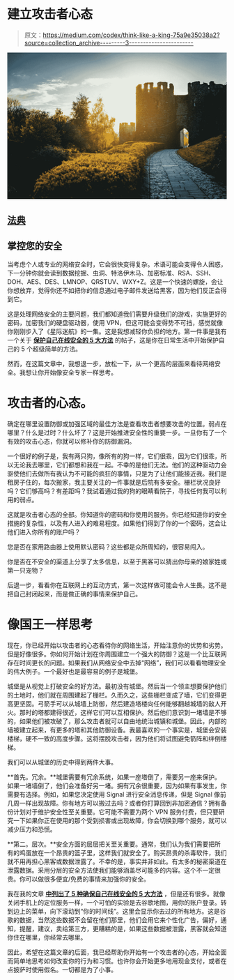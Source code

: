 # 建立攻击者心态

> 原文：<https://medium.com/codex/think-like-a-king-75a9e35038a2?source=collection_archive---------3----------------------->

![](img/886354a18f3e6d4abbb4c7d659d813f7.png)

## [法典](http://medium.com/codex)

## 掌控您的安全

当考虑个人或专业的网络安全时，它会很快变得复杂。术语可能会变得令人困惑，下一分钟你就会读到数据挖掘、虫洞、特洛伊木马、加密标准、RSA、SSH、DOH、AES、DES、LMNOP、QRSTUV、WXY+Z。这是一个快速的螺旋，会让你想放弃，觉得你还不如把你的信息通过电子邮件发送给黑客，因为他们反正会得到它。

这是处理网络安全的主要问题，我们都知道我们需要升级我们的游戏，实施更好的密码，加密我们的硬盘驱动器，使用 VPN，但这可能会变得势不可挡，感觉就像你刚刚步入了《星际迷航》的一集。这是我想减轻你负担的地方。第一件事是我有一个关于 [**保护自己在线安全的 5 大方法**](/@techuber/top-5-ways-to-secure-yourself-online-98b760d247bf) 的帖子，这是你在日常生活中开始保护自己的 5 个超级简单的方法。

然而，在这篇文章中，我想退一步，放松一下，从一个更高的层面来看待网络安全。我想让你开始像安全专家一样思考。

# 攻击者的心态。

确定在哪里设置防御或加强区域的最佳方法是查看攻击者想要攻击的位置。弱点在哪里？什么是过时？什么坏了？这是开始推进安全性的重要一步。一旦你有了一个有效的攻击心态，你就可以修补你的防御漏洞。

一个很好的例子是，我有两只狗，像所有的狗一样，它们很乖，因为它们很乖，所以无论我去哪里，它们都想和我在一起。不幸的是他们无法。他们的这种驱动力会驱使他们去做所有我认为不可能的疯狂的事情，只是为了让他们能接近我。我们是租房子住的，每次搬家，我主要关注的一件事就是后院有多安全。栅栏状况良好吗？它们够高吗？有差距吗？我试着通过我的狗的眼睛看院子，寻找任何我可以利用的弱点。

这就是攻击者心态的全部。你知道你的密码和你使用的服务。你已经知道你的安全措施的复杂性，以及有人进入的难易程度。如果他们得到了你的一个密码，这会让他们进入你所有的账户吗？

您是否在家用路由器上使用默认密码？这些都是众所周知的，很容易闯入。

你是否在不安全的渠道上分享了太多信息，以至于黑客可以猜出你母亲的娘家姓或第一只宠物？

后退一步，看看你在互联网上的互动方式，第一次这样做可能会令人生畏。这不是把自己封闭起来，而是做正确的事情来保护自己。

# 像国王一样思考

现在，你已经开始以攻击者的心态看待你的网络生活，开始注意你的优势和劣势。但是好像很多。你如何开始计划在你周围建立一个强大的防御？这是一个比互联网存在时间更长的问题。如果我们从网络安全中去掉“网络”，我们可以看看物理安全的伟大例子。一个最好也是最容易的例子是城堡。

城堡是从视觉上打破安全的好方法。最初没有城堡。然后当一个领主想要保护他们的土地时，他们就在周围建起了栅栏。久而久之，这些栅栏变成了墙，它们变得更高更坚固。弓箭手可以从城墙上防御，然后建造塔楼向任何能够翻越城墙的敌人开火。那时的塔都建得很近，这样它们可以互相保护。然后他们意识到一堵墙是不够的，如果他们被攻破了，那么攻击者就可以自由地统治城镇和城堡。因此，内部的墙被建立起来，有更多的塔和其他防御设备。我最喜欢的一个事实是，城堡会安装楼梯，硬不一致的高度步骤。这将摆脱攻击者，因为他们将试图避免箭阵和绊倒楼梯。

我们可以从城堡的历史中得到两件大事。

**首先。冗余。**城堡需要有冗余系统，如果一座塔倒了，需要另一座来保护。如果一堵墙倒了，他们会准备好另一堵。拥有冗余很重要，因为如果有事发生，你需要有选择。例如，如果您决定使用 Signal 进行安全消息传递，但是 Signal 像前几周一样出现故障。你有地方可以搬过去吗？或者你打算回到非加密通信？拥有备份计划对于维护安全性至关重要。它可能不需要为两个 VPN 服务付费，但只要研究一下如果你正在使用的那个受到损害或出现故障，你会切换到哪个服务，就可以减少压力和恐慌。

**第二。层次。**安全方面的层层把关至关重要。通常，我们认为我们需要把所有的鸡蛋放在一个昂贵的篮子里，这样我们就安全了。购买昂贵的杀毒软件，我们就不用再担心黑客或数据泄露了。不幸的是，事实并非如此。有太多的秘密渠道在泄露数据。采用分层的安全方法使我们能够涵盖尽可能多的内容。这个不一定很贵。你可以做很多便宜/免费的事情来加强你的安全。

我在我的文章 [**中列出了 5 种确保自己在线安全的 5 大方法**](/@techuber/top-5-ways-to-secure-yourself-online-98b760d247bf) ，但是还有很多。就像关闭手机上的定位服务一样，一个可怕的实验是去谷歌地图，用你的账户登录。转到边上的菜单，向下滚动到“你的时间线”。这里会显示你去过的所有地方。这是谷歌的数据，当然这些数据不会留在他们那里，他们会用它来个性化广告，偏好，通知，提醒，建议，卖给第三方，更糟糕的是，如果这些数据被泄露，黑客就会知道你住在哪里，你经常去哪里。

因此，希望在这篇文章的后面，我已经帮助你开始有一个攻击者的心态，开始全面而简单地思考如何改变你的行为和习惯。也许你会开始更多地用现金支付，或者在点披萨时使用假名。一切都是为了小事。